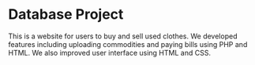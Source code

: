# Database Project
 This is a website for users to buy and sell used clothes. We developed features including uploading commodities and paying bills using PHP and HTML. We also improved user interface using HTML and CSS.
